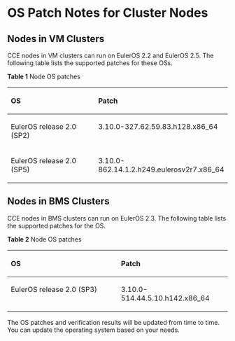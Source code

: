 # OS Patch Notes for Cluster Nodes<a name="cce_01_0301"></a>

## Nodes in VM Clusters<a name="section326285833711"></a>

CCE nodes in VM clusters can run on EulerOS 2.2 and EulerOS 2.5. The following table lists the supported patches for these OSs.

**Table  1**  Node OS patches

<a name="table1704174684710"></a>
<table><thead align="left"><tr id="row147041846154716"><th class="cellrowborder" valign="top" width="50%" id="mcps1.2.3.1.1"><p id="p14704154614472"><a name="p14704154614472"></a><a name="p14704154614472"></a>OS</p>
</th>
<th class="cellrowborder" valign="top" width="50%" id="mcps1.2.3.1.2"><p id="p5704194664712"><a name="p5704194664712"></a><a name="p5704194664712"></a>Patch</p>
</th>
</tr>
</thead>
<tbody><tr id="row14704154610477"><td class="cellrowborder" valign="top" width="50%" headers="mcps1.2.3.1.1 "><p id="p670494644718"><a name="p670494644718"></a><a name="p670494644718"></a>EulerOS release 2.0 (SP2)</p>
</td>
<td class="cellrowborder" valign="top" width="50%" headers="mcps1.2.3.1.2 "><p id="p67045465476"><a name="p67045465476"></a><a name="p67045465476"></a>3.10.0-327.62.59.83.h128.x86_64</p>
</td>
</tr>
<tr id="row17704144644713"><td class="cellrowborder" valign="top" width="50%" headers="mcps1.2.3.1.1 "><p id="p7704184612471"><a name="p7704184612471"></a><a name="p7704184612471"></a>EulerOS release 2.0 (SP5)</p>
</td>
<td class="cellrowborder" valign="top" width="50%" headers="mcps1.2.3.1.2 "><p id="p20704846104711"><a name="p20704846104711"></a><a name="p20704846104711"></a>3.10.0-862.14.1.2.h249.eulerosv2r7.x86_64</p>
</td>
</tr>
</tbody>
</table>

## Nodes in BMS Clusters<a name="section7484201210390"></a>

CCE nodes in BMS clusters can run on EulerOS 2.3. The following table lists the supported patches for the OS.

**Table  2**  Node OS patches

<a name="table8435114074715"></a>
<table><thead align="left"><tr id="row1143544010478"><th class="cellrowborder" valign="top" width="50%" id="mcps1.2.3.1.1"><p id="p9435440134712"><a name="p9435440134712"></a><a name="p9435440134712"></a>OS</p>
</th>
<th class="cellrowborder" valign="top" width="50%" id="mcps1.2.3.1.2"><p id="p74357403474"><a name="p74357403474"></a><a name="p74357403474"></a>Patch</p>
</th>
</tr>
</thead>
<tbody><tr id="row243554004718"><td class="cellrowborder" valign="top" width="50%" headers="mcps1.2.3.1.1 "><p id="p124351240184711"><a name="p124351240184711"></a><a name="p124351240184711"></a>EulerOS release 2.0 (SP3)</p>
</td>
<td class="cellrowborder" valign="top" width="50%" headers="mcps1.2.3.1.2 "><p id="p7436174014719"><a name="p7436174014719"></a><a name="p7436174014719"></a>3.10.0-514.44.5.10.h142.x86_64</p>
</td>
</tr>
</tbody>
</table>

The OS patches and verification results will be updated from time to time. You can update the operating system based on your needs.

